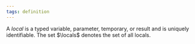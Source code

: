 ```yaml
---
tags: definition
---
```


A _local_ is a typed variable, parameter, temporary, or result and is uniquely identifiable. The set $\locals$ denotes the set of all locals.
